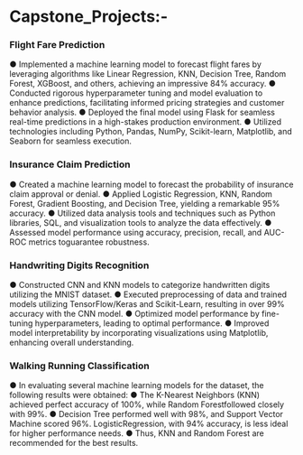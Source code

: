# Capstone_Projects:-

### Flight Fare Prediction
● Implemented a machine learning model to forecast flight fares by leveraging algorithms like Linear Regression, KNN, Decision Tree, Random Forest, XGBoost, and others, achieving an impressive 84% accuracy. 
● Conducted rigorous hyperparameter tuning and model evaluation to enhance predictions, facilitating informed pricing strategies and customer behavior analysis. 
● Deployed the final model using Flask for seamless real-time predictions in a high-stakes production environment.
● Utilized technologies including Python, Pandas, NumPy, Scikit-learn, Matplotlib, and Seaborn for seamless execution.

### Insurance Claim Prediction
● Created a machine learning model to forecast the probability of insurance claim approval or denial.
● Applied Logistic Regression, KNN, Random Forest, Gradient Boosting, and Decision Tree, yielding a remarkable 95% accuracy.
● Utilized data analysis tools and techniques such as Python libraries, SQL, and visualization tools to analyze the data effectively.
● Assessed model performance using accuracy, precision, recall, and AUC-ROC metrics toguarantee robustness.

### Handwriting Digits Recognition 
● Constructed CNN and KNN models to categorize handwritten digits utilizing the MNIST dataset.
● Executed preprocessing of data and trained models utilizing TensorFlow/Keras and Scikit-Learn, resulting in over 99% accuracy with the CNN model. 
● Optimized model performance by fine-tuning hyperparameters, leading to optimal performance. 
● Improved model interpretability by incorporating visualizations using Matplotlib, enhancing overall understanding.

### Walking Running Classification
● In evaluating several machine learning models for the dataset, the following results were obtained: 
● The K-Nearest Neighbors (KNN) achieved perfect accuracy of 100%, while Random Forestfollowed closely with 99%.
● Decision Tree performed well with 98%, and Support Vector Machine scored 96%. LogisticRegression, with 94% accuracy, is less ideal for higher performance needs. 
● Thus, KNN and Random Forest are recommended for the best results.
